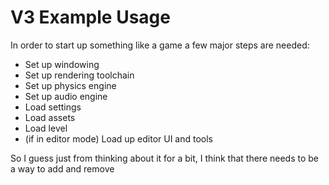 # V3 Example Usage

In order to start up something like a game a few major steps are needed:

- Set up windowing
- Set up rendering toolchain
- Set up physics engine
- Set up audio engine
- Load settings
- Load assets
- Load level
- (if in editor mode) Load up editor UI and tools

So I guess just from thinking about it for a bit, I think that there needs to be a way to add and remove 

## 
